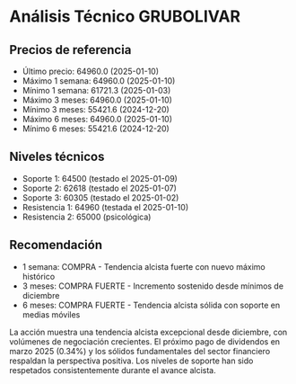 # Análisis Técnico GRUBOLIVAR

## Precios de referencia
- Último precio: 64960.0 (2025-01-10)
- Máximo 1 semana: 64960.0 (2025-01-10)
- Mínimo 1 semana: 61721.3 (2025-01-03)
- Máximo 3 meses: 64960.0 (2025-01-10)
- Mínimo 3 meses: 55421.6 (2024-12-20)
- Máximo 6 meses: 64960.0 (2025-01-10)
- Mínimo 6 meses: 55421.6 (2024-12-20)

## Niveles técnicos
- Soporte 1: 64500 (testado el 2025-01-09)
- Soporte 2: 62618 (testado el 2025-01-07)
- Soporte 3: 60305 (testado el 2025-01-02)
- Resistencia 1: 64960 (testada el 2025-01-10)
- Resistencia 2: 65000 (psicológica)

## Recomendación
- 1 semana: COMPRA - Tendencia alcista fuerte con nuevo máximo histórico
- 3 meses: COMPRA FUERTE - Incremento sostenido desde mínimos de diciembre
- 6 meses: COMPRA FUERTE - Tendencia alcista sólida con soporte en medias móviles

La acción muestra una tendencia alcista excepcional desde diciembre, con volúmenes de negociación crecientes. El próximo pago de dividendos en marzo 2025 (0.34%) y los sólidos fundamentales del sector financiero respaldan la perspectiva positiva. Los niveles de soporte han sido respetados consistentemente durante el avance alcista.
